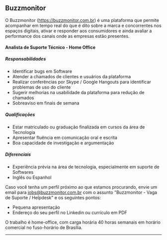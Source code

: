 ## Buzzmonitor
O Buzzmonitor (https://buzzmonitor.com.br) é uma plataforma que permite acompanhar em tempo real do que é dito sobre a marca e concorrentes nos espaços digitais, ativar e responder aos consumidores e ainda avaliar a performance dos canais onde as empresas estão presentes.

#### Analista de Suporte Técnico - Home Office

##### Responsabilidades
* Identificar bugs em Software
* Atender a chamados de clientes e usuários da plataforma
* Realizar conferências por Skype / Google Hangouts para identificar problemas de uso do cliente
* Sugerir melhorias na usabilidade da plataforma para redução de chamados
* Sobreaviso em finais de semana

##### Qualificações
* Estar matriculado ou graduação finalizada em cursos da área de Tecnologia
* Apresentar fluência em comunicação oral e escrita
* Boa capacidade de investigação e argumentação

##### Diferenciais
* Experiência prévia na área de tecnologia, especialmente em suporte de Softwares
* Inglês ou Espanhol

Caso você tenha um perfil próximo ao que estamos procurando, envie um email para jobs@buzzmonitor.com.br com o assunto "Buzzmonitor - Vaga de Suporte / Helpdesk" e os seguintes pontos:

* Pequena apresentação
* Endereço do seu perfil no Linkedin ou currículo em PDF

O trabalho é home-office, com carga horária 40 horas semanais em horário comercial no fuso-horário de Brasília.

***
